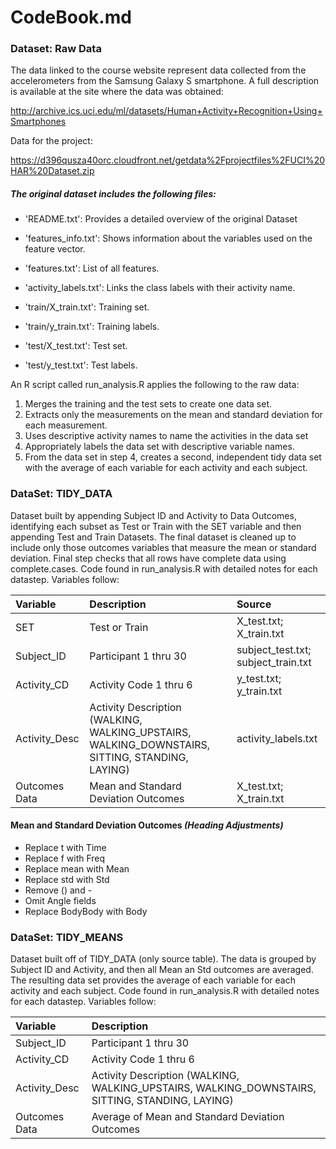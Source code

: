 # CodeBook.md

### Dataset: Raw Data
The data linked to the course website represent data collected from the accelerometers from the Samsung Galaxy S smartphone. A full description is available at the site where the data was obtained:
  
  http://archive.ics.uci.edu/ml/datasets/Human+Activity+Recognition+Using+Smartphones

Data for the project:
  
  https://d396qusza40orc.cloudfront.net/getdata%2Fprojectfiles%2FUCI%20HAR%20Dataset.zip
  
##### The original dataset includes the following files:

* 'README.txt': Provides a detailed overview of the original Dataset

* 'features_info.txt': Shows information about the variables used on the feature vector.

* 'features.txt': List of all features.

* 'activity_labels.txt': Links the class labels with their activity name.

* 'train/X_train.txt': Training set.

* 'train/y_train.txt': Training labels.

* 'test/X_test.txt': Test set.

* 'test/y_test.txt': Test labels.

An R script called run_analysis.R applies the following to the raw data:

1. Merges the training and the test sets to create one data set.
2. Extracts only the measurements on the mean and standard deviation for each measurement.
3. Uses descriptive activity names to name the activities in the data set
4. Appropriately labels the data set with descriptive variable names.
5. From the data set in step 4, creates a second, independent tidy data set with the average of each variable for each activity and each subject.

### DataSet: TIDY_DATA
Dataset built by appending Subject ID and Activity to Data Outcomes, identifying each subset as Test or Train with the SET variable and then appending Test and Train Datasets.  The final dataset is cleaned up to include only those outcomes variables that measure the mean or standard deviation.  Final step checks that all rows have complete data using complete.cases.  Code found in run_analysis.R with detailed notes for each datastep.  Variables follow:

| **Variable** | **Description** | **Source** |
| :--- | :--- | :--- |
| SET | Test or Train | X_test.txt; X_train.txt |
| Subject_ID | Participant 1 thru 30 | subject_test.txt; subject_train.txt |
| Activity_CD | Activity Code 1 thru 6 | y_test.txt; y_train.txt |
| Activity_Desc| Activity Description (WALKING, WALKING_UPSTAIRS, WALKING_DOWNSTAIRS, SITTING, STANDING, LAYING) | activity_labels.txt
| Outcomes Data | Mean and Standard Deviation Outcomes |  X_test.txt; X_train.txt |

#### **Mean and Standard Deviation Outcomes** *(Heading Adjustments)* 
* Replace t with Time 
* Replace f with Freq
* Replace mean with Mean
* Replace std with Std 
* Remove () and -
* Omit Angle fields 
* Replace BodyBody with Body

### DataSet: TIDY_MEANS
Dataset built off of TIDY_DATA (only source table).  The data is grouped by Subject ID and Activity, and then all Mean an Std outcomes are averaged.  The resulting data set provides the average of each variable for each activity and each subject.  Code found in run_analysis.R with detailed notes for each datastep. Variables follow: 

| **Variable** | **Description** |
| :--- | :--- |
| Subject_ID | Participant 1 thru 30 | 
| Activity_CD | Activity Code 1 thru 6 |
| Activity_Desc| Activity Description (WALKING, WALKING_UPSTAIRS, WALKING_DOWNSTAIRS, SITTING, STANDING, LAYING) | activity_labels.txt
| Outcomes Data | Average of Mean and Standard Deviation Outcomes |
